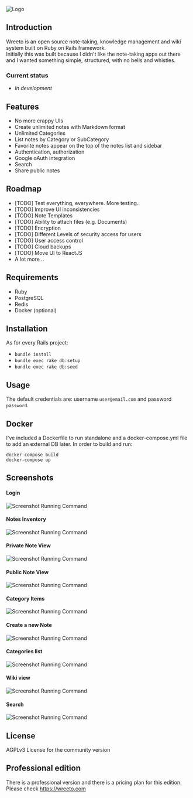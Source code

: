 ![Logo](/public/header_logo.png?raw=true)

## Introduction

Wreeto is an open source note-taking, knowledge management and wiki system built on Ruby on Rails framework.  
Initially this was built because I didn't like the note-taking apps out there and I wanted something simple, structured, with no bells and whistles.

### Current status
* _In development_

## Features

- No more crappy UIs
- Create unlimited notes with Markdown format
- Unlimited Categories
- List notes by Category or SubCategory
- Favorite notes appear on the top of the notes list and sidebar
- Authentication, authorization 
- Google oAuth integration
- Search
- Share public notes

## Roadmap

- [TODO] Test everything, everywhere. More testing..
- [TODO] Improve UI inconsistencies
- [TODO] Note Templates
- [TODO] Ability to attach files (e.g. Documents)
- [TODO] Encryption
- [TODO] Different Levels of security access for users
- [TODO] User access control
- [TODO] Cloud backups
- [TODO] Move UI to ReactJS
- A lot more ..

## Requirements

- Ruby
- PostgreSQL
- Redis
- Docker (optional)

## Installation

As for every Rails project:
- `bundle install`
- `bundle exec rake db:setup`
- `bundle exec rake db:seed`

## Usage

The default credentials are: username `user@email.com` and password `password`.

## Docker

I've included a Dockerfile to run standalone and a docker-compose.yml file to add an external DB later. In order to build and run:

```
docker-compose build
docker-compose up
```

## Screenshots

#### Login
![Screenshot Running Command](/public/screenshots/scr_1.png?raw=true)

#### Notes Inventory
![Screenshot Running Command](/public/screenshots/scr_2.png?raw=true)

#### Private Note View
![Screenshot Running Command](/public/screenshots/scr_3.png?raw=true)

#### Public Note View
![Screenshot Running Command](/public/screenshots/scr_4.png?raw=true)

#### Category Items
![Screenshot Running Command](/public/screenshots/scr_5.png?raw=true)

#### Create a new Note 
![Screenshot Running Command](/public/screenshots/scr_6.png?raw=true)

#### Categories list
![Screenshot Running Command](/public/screenshots/scr_7.png?raw=true)

#### Wiki view
![Screenshot Running Command](/public/screenshots/scr_8.png?raw=true)

#### Search
![Screenshot Running Command](/public/screenshots/scr_9.png?raw=true)

## License

AGPLv3 License for the community version 

## Professional edition 

There is a professional version and there is a pricing plan for this edition. Please check https://wreeto.com 